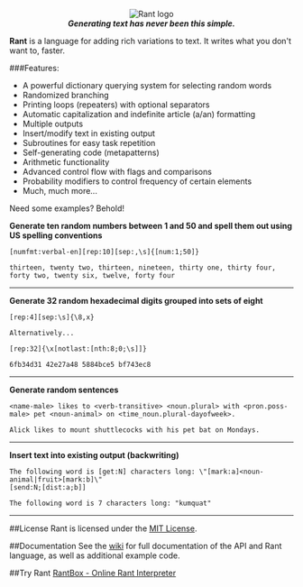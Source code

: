 <p align="center">
<img src="http://i.imgur.com/TFMydmj.png" alt="Rant logo"></img>
<br/><b><i>Generating text has never been this simple.</i></b>
</p>

**Rant** is a language for adding rich variations to text. It writes what you don't want to, faster.

###Features:

* A powerful dictionary querying system for selecting random words
* Randomized branching
* Printing loops (repeaters) with optional separators
* Automatic capitalization and indefinite article (a/an) formatting
* Multiple outputs
* Insert/modify text in existing output
* Subroutines for easy task repetition
* Self-generating code (metapatterns)
* Arithmetic functionality
* Advanced control flow with flags and comparisons
* Probability modifiers to control frequency of certain elements
* Much, much more...

Need some examples? Behold!

**Generate ten random numbers between 1 and 50 and spell them out using US spelling conventions**
```
[numfmt:verbal-en][rep:10][sep:,\s]{[num:1;50]}
```
```
thirteen, twenty two, thirteen, nineteen, thirty one, thirty four, forty two, twenty six, twelve, forty four
```

---

**Generate 32 random hexadecimal digits grouped into sets of eight**
```
[rep:4][sep:\s]{\8,x}

Alternatively...

[rep:32]{\x[notlast:[nth:8;0;\s]]}
```
```
6fb34d31 42e27a48 5884bce5 bf743ec8
```

---

**Generate random sentences**
```
<name-male> likes to <verb-transitive> <noun.plural> with <pron.poss-male> pet <noun-animal> on <time_noun.plural-dayofweek>.
```
```
Alick likes to mount shuttlecocks with his pet bat on Mondays.
```

---

**Insert text into existing output (backwriting)**
```
The following word is [get:N] characters long: \"[mark:a]<noun-animal|fruit>[mark:b]\"
[send:N;[dist:a;b]]
```
```
The following word is 7 characters long: "kumquat"
```

---

##License
Rant is licensed under the [MIT License](https://github.com/TheBerkin/Rant/blob/master/LICENSE).

##Documentation
See the [wiki](http://github.com/TheBerkin/Rant/wiki) for full documentation of the API and Rant language, as well as additional example code.

##Try Rant
[RantBox - Online Rant Interpreter](http://berkin.me/rantbox)
